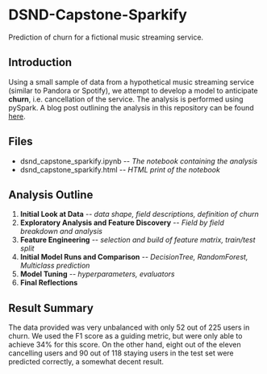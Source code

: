# DSND-Capstone-Sparkify
Prediction of churn for a fictional music streaming service.

## Introduction
Using a small sample of data from a hypothetical music streaming service (similar to Pandora or Spotify), we attempt to develop a model to anticipate **churn**, i.e. cancellation of the service. The analysis is performed using pySpark. A blog post outlining the analysis in this repository can be found [here](https://medium.com/@jaalfordii/the-where-when-and-how-much-of-airbnb-in-seattle-b2184b51700b).

## Files
  * dsnd_capstone_sparkify.ipynb -- *The notebook containing the analysis*
  * dsnd_capstone_sparkify.html  -- *HTML print of the notebook*
  
## Analysis Outline
  1. **Initial Look at Data** -- *data shape, field descriptions, definition of churn*
  2. **Exploratory Analysis and Feature Discovery** -- *Field by field breakdown and analysis*
  3. **Feature Engineering** -- *selection and build of feature matrix, train/test split*
  4. **Initial Model Runs and Comparison** -- *DecisionTree, RandomForest, Multiclass prediction*
  5. **Model Tuning** -- *hyperparameters, evaluators* 
  6. **Final Reflections**
  
## Result Summary
  The data provided was very unbalanced with only 52 out of 225 users in churn. We used the F1 score as a guiding
  metric, but were only able to achieve 34% for this score. On the other hand, eight out of the eleven cancelling users
  and 90 out of 118 staying users in the test set were predicted correctly, a somewhat decent result.  
